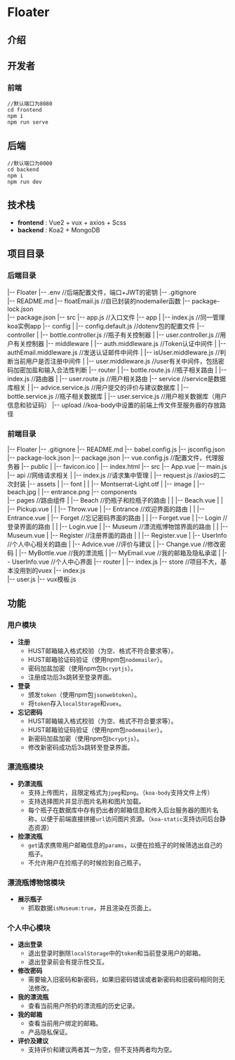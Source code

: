 # Floater			

## 介绍



## 开发者

### 前端

```
//默认端口为8080
cd frontend
npm i
npm run serve
```

## 后端

```
//默认端口为8000
cd backend
npm i
npm run dev
```

## 技术栈

- **frontend** : Vue2 + vux + axios + Scss
- **backend** : Koa2 + MongoDB

## 项目目录

### 后端目录

|-- Floater
    |-- .env								 				 //后端配置文件，端口+JWT的密钥
    |-- .gitignore										
    |-- README.md
    |-- floatEmail.js        			     		  //自已封装的nodemailer函数
    |-- package-lock.json		
    |-- package.json
    |-- src
        |-- app.js										  //入口文件
        |-- app
        |   |-- index.js								  //同一管理koa实例app
        |-- config
        |   |-- config.default.js				   //dotenv包的配置文件
        |-- controller
        |   |-- bottle.controller.js			  //瓶子有关控制器
        |   |-- user.controller.js			     //用户有关控制器
        |-- middleware
        |   |-- auth.middleware.js   		   //Token认证中间件 
        |   |-- authEmail.middleware.js	//发送认证邮件中间件
        |   |-- isUser.middleware.js		   //判断当前用户是否注册中间件
        |   |-- user.middleware.js			  //user有关中间件，包括密码加密加盐和输入合法性判断
        |-- router
        |   |-- bottle.route.js					   //瓶子相关路由
        |   |-- index.js								  //路由器
        |   |-- user.route.js						 //用户相关路由
        |-- service										//service是数据库相关
        |   |-- advice.service.js				  //用户提交的评价与建议数据库
        |   |-- bottle.service.js				   //瓶子相关数据库
        |   |-- user.service.js					  //用户相关数据库（用户信息和验证码）
        |-- upload										//koa-body中设置的前端上传文件至服务器的存放路径

### 前端目录

|-- Floater
    |-- .gitignore
    |-- README.md
    |-- babel.config.js
    |-- jsconfig.json
    |-- package-lock.json
    |-- package.json
    |-- vue.config.js                 				//配置文件，代理服务器
    |-- public
    |   |-- favicon.ico
    |   |-- index.html
    |-- src
        |-- App.vue
        |-- main.js
        |-- api											 //网络请求相关
        |   |-- index.js								//请求集中管理
        |   |-- request.js							//axios的二次封装
        |-- assets
        |   |-- font
        |   |   |-- Montserrat-Light.otf
        |   |-- image
        |       |-- beach.jpg
        |       |-- entrance.png
        |-- components	
        |-- pages										//路由组件
        |   |-- Beach								  //扔瓶子和捡瓶子的路由
        |   |   |-- Beach.vue
        |   |   |-- Pickup.vue
        |   |   |-- Throw.vue
        |   |-- Entrance							 //欢迎界面的路由
        |   |   |-- Entrance.vue
        |   |-- Forget								 //忘记密码界面的路由 
        |   |   |-- Forget.vue
        |   |-- Login								  //登录界面的路由
        |   |   |-- Login.vue
        |   |-- Museum							//漂流瓶博物馆界面的路由
        |   |   |-- Museum.vue
        |   |-- Register							 //注册界面的路由 
        |   |   |-- Register.vue
        |   |-- UserInfo							//个人中心相关的路由
        |       |-- Advice.vue					//评价与建议
        |       |-- Change.vue				  //修改密码
        |       |-- MyBottle.vue				//我的漂流瓶
        |       |-- MyEmail.vue			     //我的邮箱及隐私承诺
        |       |-- UserInfo.vue				 //个人中心界面
        |-- router
        |   |-- index.js
        |-- store									  //项目不大，基本没用到的vuex
            |-- index.js	
            |-- user.js
            |-- vux模板.js

## 功能

### 用户模块

- **注册**
  - HUST邮箱输入格式校验（为空、格式不符合要求等）。
  - HUST邮箱验证码验证（使用npm包`nodemailer`）。
  - 密码加盐加密（使用npm包`bcryptjs`）。
  - 注册成功后3s跳转至登录界面。
- **登录**
  - 颁发`token`（使用npm包`jsonwebtoken`）。
  - 将`token`存入`localStorage`和`vuex`。
- **忘记密码**
  - HUST邮箱输入格式校验（为空、格式不符合要求等）。
  - HUST邮箱验证码验证（使用npm包`nodemailer`）。
  - 新密码加盐加密（使用npm包`bcryptjs`）。
  - 修改新密码成功后3s跳转至登录界面。

### 漂流瓶模块

- **扔漂流瓶**
  - 支持上传图片，且限定格式为`jpeg`和`png`。（`koa-body`支持文件上传）
  - 支持选择图片并显示图片名称和图片加载。
  - 每个瓶子在数据库中存有扔出者的邮箱信息和传入后台服务器的图片名称，以便于前端直接拼接`url`访问图片资源。（`koa-static`支持访问后台静态资源）
- **捡漂流瓶**
  - `get`请求携带用户邮箱信息的`params`，以便在捡瓶子的时候筛选出自己的瓶子。
  - 不允许用户在捡瓶子的时候捡到自己瓶子。

### 漂流瓶博物馆模块

- **展示瓶子**
  - 抓取数据`isMuseum:true`，并且渲染在页面上。

### 个人中心模块

- **退出登录**
  - 退出登录时删除`localStorage`中的`token`和当前登录用户的邮箱。
  - 退出登录前会有提示性交互。
- **修改密码**
  - 需要输入旧密码和新密码，如果旧密码错误或者新密码和旧密码相同则无法修改。
- **我的漂流瓶**
  - 查看当前用户所扔的漂流瓶的历史记录。
- **我的邮箱**
  - 查看当前用户绑定的邮箱。
  - 产品隐私保证。
- **评价及建议**
  - 支持评价和建议两者其一为空，但不支持两者均为空。
